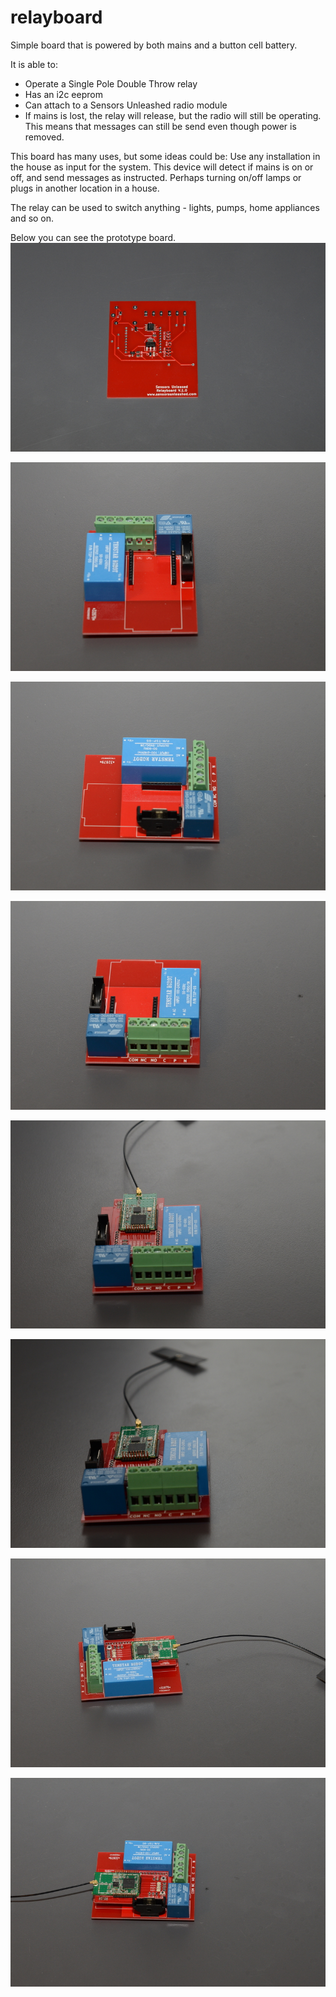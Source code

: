 # relayboard

Simple board that is powered by both mains and a button cell battery.

It is able to:
* Operate a Single Pole Double Throw relay
* Has an i2c eeprom
* Can attach to a Sensors Unleashed radio module
* If mains is lost, the relay will release, but the radio will still be operating. This means that messages can still be send even though power is removed.

This board has many uses, but some ideas could be:
Use any installation in the house as input for the system. This device will detect if mains is on or off, and send messages as instructed. Perhaps turning on/off lamps or plugs in another location in a house.

The relay can be used to switch anything - lights, pumps, home appliances and so on.

Below you can see the prototype board.
![Relayboard](./Images/DSC_5387.JPG)

![Relayboard](./Images/DSC_5395.JPG)

![Relayboard](./Images/DSC_5396.JPG)

![Relayboard](./Images/DSC_5397.JPG)

![Relayboard](./Images/DSC_5398.JPG)

![Relayboard](./Images/DSC_5399.JPG)

![Relayboard](./Images/DSC_5400.JPG)

![Relayboard](./Images/DSC_5401.JPG)
